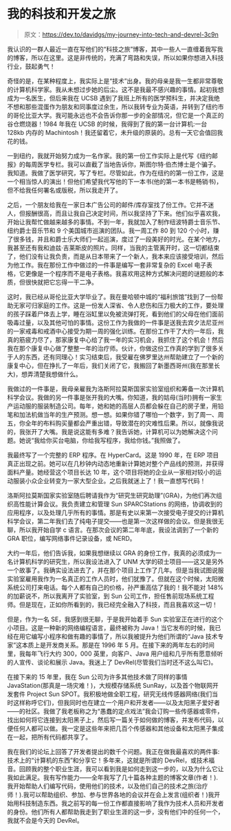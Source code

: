 # 我的科技和开发之旅

> 原文：<https://dev.to/davidgs/my-journey-into-tech-and-devrel-3c9n>

我认识的一群人最近一直在写他们的“科技之旅”博客，其中一些人一直缠着我写我的博客，所以在这里。这是非传统的，充满了弯路和失误，所以如果你想进入科技行业，鼓起勇气！

奇怪的是，在某种程度上，我实际上是“技术”出身。我的母亲是我一生都非常尊敬的计算机科学家。我从未想过步她的后尘。这不是我最不感兴趣的事情。起初我想成为一名医生，但后来我在 UCSB 遇到了我班上所有的医学预科生，并决定我绝不想和那些混蛋作为朋友和同事度过余生，所以我转专业为英语，并转到了纽约市的哥伦比亚大学。我可能永远也不会告诉你那一步的全部情况，但它是一个真正的谷仓燃烧器！1984 年我在 UCSB 的时候，我得到了我的第一台计算机:一台 128kb 内存的 Machintosh！我还留着它，未升级的原装的。总有一天它会值回我花的钱。

一到纽约，我就开始努力成为一名作家。我的第一份工作实际上是代写《纽约邮报》的每周医学专栏。我可以直截了当地告诉你，斯图尔特·伯杰博士是个骗子。我知道。我做了医学研究，写了专栏。尽管如此，作为在纽约的第一份工作，这是一个相当惊人的演出！但他们希望我代写他的下一本书(他的第一本书是畅销书)，但不给我任何署名或版税，所以我走开了。

之后，一个朋友给我在一家日本广告公司的邮件/库存室找了份工作。它并不迷人，但报酬很高，而且让我自己决定时间，所以我坚持了下来。他们似乎喜欢我，开始让我帮忙做越来越多的事情。不到一年，我就加入了制作纽波特爵士音乐节、纽约爵士音乐节和 9 个美国城市巡演的团队。我一周工作 80 到 120 个小时，赚了很多钱，并且和爵士乐大师们一起巡演，度过了一段美好的时光。在某个地方，我甚至还有我和迪兹·吉莱斯皮的照片。同样，当我的主管离开时，这一切都结束了，他们没有让我负责，而是从日本带来了一个新人，我本来应该接受培训，然后为他工作。我在那份工作中做过的一件事是编写一套非常复杂的 Excel 电子表格，它更像是一个程序而不是电子表格。我喜欢用这种方式解决问题的谜题般的本质，但很快就把它忘得一干二净。

这时，我已经从哥伦比亚大学毕业了。我在曼哈顿中城的“福利旅馆”找到了一份帮助无家可归家庭的工作。这是一份发人深省、令人悲伤和压力极大的工作，要处理的孩子踩着尸体去上学，睡在浴缸里以免被流弹打死，看到他们的父母在他们面前吸毒过量，以及其他可怕的事情。这份工作为我做的一件事是送我去宾夕法尼亚州的一家戒毒和戒酒中心接受为期一周的强化训练。在那份工作干了大约一年后，我真的筋疲力尽了，那家康复中心给了我一年的实习机会，我抓住了这个机会！然后我在那个康复中心做了整整一年的治疗师。伙计，你做这份工作真的学到了很多关于人的东西，还有同理心！实习结束后，我受雇在佛罗里达州帮助建立了一个新的康复中心，但在挣扎了一年后，我们关闭了它，我搬回了新墨西哥州(我在那里长大)，想弄清楚我想做什么。

我做过的一件事是，我母亲雇我为洛斯阿拉莫斯国家实验室组织和筹备一次计算机科学会议。我做的另一件事是张开我的大嘴。你知道，我的姑母(当时)拥有一家生产运动服的服装制造公司。每年，她和她的高层人员都会躲在自己的房子里，用铅笔和加法机做当年的生产预测。想一想。如果你错了哪怕一个数字，到了周一、周五，你全年的布料购买量都会严重出错，导致潜在的灾难性后果。所以，就像我说的，我张开了大嘴。我是说这能有多难？我告诉她，计算机可以为她解决这个问题。她说“我给你买台电脑，你给我写程序，我给你钱。”我照做了。

我最终写了一个完整的 ERP 程序。在 HyperCard。这是 1990 年，在 ERP 项目真正出现之前。她可以在几秒钟内动态地重新计算她对整个产品线的预测，并获得面料产量。她经营这个项目长达 10 年，这个项目将她的企业从一家相对较小的运动服装小众企业转变为一家大型企业。之后我就迷上了！我一直想写代码！

洛斯阿拉莫斯国家实验室随后聘请我作为“研究生研究助理”(GRA)，为他们再次组织高性能计算会议。我负责建立和管理 Sun SPARCStations 的网络，协调收到的应用程序，以及处理几乎所有的事情。那是有史以来第一次接受电子提交的计算机科学会议，第二年我们去了纯电子提交——也是第一次这样做的会议。但是我很无聊，所以我开始自学 c 语言。在那次会议的第二年年底，我设法调到了一个新的 GRA 职位，编写网络事件记录设备，或 NERD。

大约一年后，他们告诉我，如果我想继续以 GRA 的身份工作，我真的必须成为一名计算机科学的研究生，所以我设法进入了 UNM 大学的硕士项目——这又是另外一个故事了。我确实设法进去了，并在那个项目上工作了几年。但是当我试图说服实验室雇用我作为一名真正的工作人员时，他们犹豫了。但就在这个时候，太阳微系统公司打来电话。每个人都有自己的价格，孙严重高估了我的！我不能对 148%的加薪说不，所以我离开了实验室，到 Sun 公司工作，担任售前现场系统工程师。但是现在，正如你所看到的，我已经完全融入了科技，而且我喜欢这一切！

但是，作为一名 SE，我感到很无聊，于是我开始着手 Sun 实验室正在进行的这个小项目。这是一种新的网络编程语言，最终被称为 Java！当它发布的时候，我已经在用它编写小程序和做有趣的事情了，所以我被提升为他们所谓的“Java 技术专家”这本质上是开发商关系。那是在 1996 年 5 月。在接下来的两年左右的时间里，我每年飞行大约 300，000 英里，向客户、Java 用户组和几乎所有愿意倾听的人宣传、谈论和展示 Java。我迷上了 DevRel(尽管我们当时还不这么叫它)。

在接下来的 15 年里，我在 Sun 公司为许多其他技术做了同样的事情 JavaStation(那真是一场灾难！)，大规模存储系统 SunRay，以及首个物联网开发套件 Project Sun SPOT。我积极地做全职工程，研究无线传感器网络(我们当时这样称呼它们)，但我同时也在建立一个用户和开发者——以及太阳黑子爱好者——的社区。我做了我老板称之为“愚蠢的定点戏法”我会订购一些传感器或零件，找出如何将它连接到太阳黑子上，然后写一篇关于如何做的博客，并发布代码，以便任何人都可以做。我一定是这些年来把几百个传感器和其他设备和太阳黑子集成在一起，把所有代码都共享了。

我在我们的论坛上回答了开发者提出的数千个问题。我正在做我最喜欢的两件事:技术上的“计算机的东西”和分享它！多年来，这就是所谓的 DevRel，或技术福音。回顾我的整个职业生涯，我可以看到我是如何走到这一步的，以及为什么它让我如此满足。我有写作能力——全年我写了几十篇各种主题的博客文章(作者！).我开始帮助人们编写代码，使用他们的技术，以及他们自己的技术之旅(治疗师！).我可以帮助组织、参加、参与世界各地的会议并在会上发言(组织者！)我开始用科技制造东西。我之前写的每一份工作都直接影响了我作为技术人员和开发者的身份。他们所有人都帮助我走到了职业生涯的这一步，没有他们中的任何一个，我就不会是今天的 DevRel。